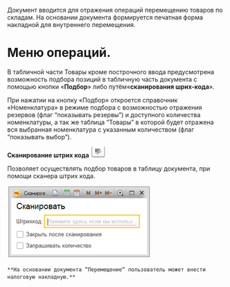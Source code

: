 Документ вводится для отражения операций перемещению товаров по складам. На основании документа формируется печатная форма накладной для внутреннего перемещения.

# Меню операций.

В табличной части Товары кроме построчного ввода предусмотрена возможность подбора позиций в табличную часть документа с помощью кнопки «**Подбор**» либо путём«**сканирования шрих-кода**».

При нажатии на кнопку «Подбор» откроется справочник «Номенклатура» в режиме подбора с возможностью отражения резервов (флаг “показывать резервы”) и доступного количества номенклатуры, а так же таблица “Товары” в которой будет отражена вся выбранная номенклатура с указанным количеством (флаг “показывать выбор”).

**Сканирование штрих кода   ![](../img/2019_04_03_14_49_511.png)**

Позволяет осуществлять подбор товаров в таблицу документа, при помощи сканера штрих кода.

![](../img/2018_03_05_12_42_201.png)

`**На основании документа “Перемещение” пользователь может внести налоговую накладную.**`